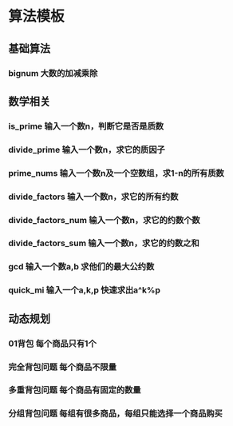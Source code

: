 # 算法模板
## 基础算法
### bignum 大数的加减乘除
## 数学相关
### is_prime 输入一个数n，判断它是否是质数
### divide_prime 输入一个数n，求它的质因子
### prime_nums 输入一个数n及一个空数组，求1-n的所有质数
### divide_factors 输入一个数n，求它的所有约数
### divide_factors_num 输入一个数n，求它的约数个数
### divide_factors_sum 输入一个数n，求它的约数之和
### gcd 输入一个数a,b 求他们的最大公约数
### quick_mi 输入一个a,k,p 快速求出a^k%p 
## 动态规划
### 01背包 每个商品只有1个
### 完全背包问题 每个商品不限量
### 多重背包问题 每个商品有固定的数量
### 分组背包问题 每组有很多商品，每组只能选择一个商品购买